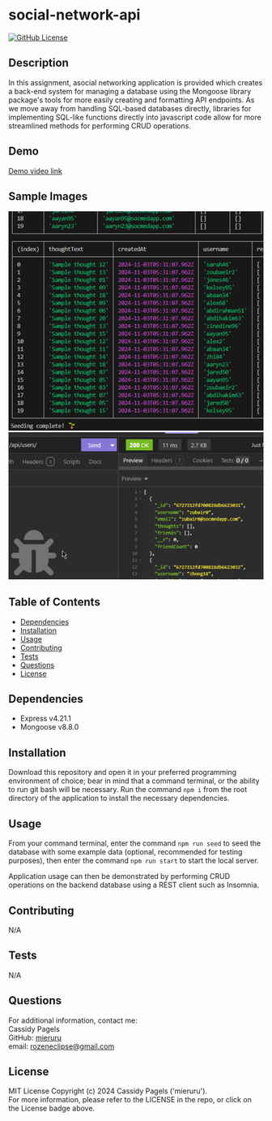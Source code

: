 # social-network-api

[![GitHub License](https://img.shields.io/badge/license-MIT_License-006400.svg)](https://opensource.org/license/mit)

## Description

In this assignment, asocial networking application is provided which creates a back-end system for managing a database using the Mongoose library package's tools for more easily creating and formatting API endpoints. As we move away from handling SQL-based databases directly, libraries for implementing SQL-like functions directly into javascript code allow for more streamlined methods for performing CRUD operations.

## Demo

[Demo video link](https://drive.google.com/file/d/1-Cgo6u5J5lfC2JiRj5rXXJpLYGEOHk64/view?usp=drive_link)

## Sample Images

![alt text](./assets/images/sample%201.png 'Sample Image 1')
![alt text](./assets/images/sample%202.png 'Sample Image 2')

## Table of Contents

- [Dependencies](#dependencies)
- [Installation](#installation)
- [Usage](#usage)
- [Contributing](#contributing)
- [Tests](#tests)
- [Questions](#questions)
- [License](#license)

## Dependencies

- Express v4.21.1
- Mongoose v8.8.0

## Installation

Download this repository and open it in your preferred programming environment of choice; bear in mind that a command terminal, or the ability to run git bash will be necessary. Run the command `npm i` from the root directory of the application to install the necessary dependencies.

## Usage

From your command terminal, enter the command `npm run seed` to seed the database with some example data (optional, recommended for testing purposes), then enter the command `npm run start` to start the local server.

Application usage can then be demonstrated by performing CRUD operations on the backend database using a REST client such as Insomnia.

## Contributing

N/A

## Tests

N/A

## Questions

For additional information, contact me:  
Cassidy Pagels  
GitHub: [mieruru](https://github.com/mieruru/)  
email: rozeneclipse@gmail.com

## License

MIT License Copyright (c) 2024 Cassidy Pagels ('mieruru').  
For more information, please refer to the LICENSE in the repo, or click on the License badge above.
